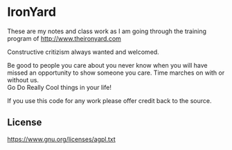 IronYard
========
These are my notes and class work as I am going through the training program 
of http://www.theironyard.com 

Constructive critizism always wanted and welcomed. 

Be good to people you care about you never know when you will have missed an 
opportunity to show someone you care.  Time marches on with or without us.  
Go Do Really Cool things in your life!

If you use this code for any work please offer credit back to the source.

## License

https://www.gnu.org/licenses/agpl.txt
